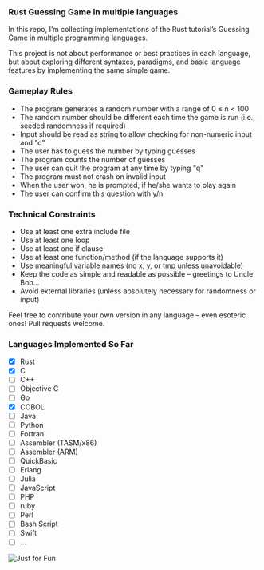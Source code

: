 ### Rust Guessing Game in multiple languages

In this repo, I’m collecting implementations of the Rust tutorial’s Guessing Game in multiple programming languages.

This project is not about performance or best practices in each language, but about exploring different syntaxes, paradigms, and basic language features by implementing the same simple game.

### Gameplay Rules

-   The program generates a random number with a range of 0 ≤ n < 100
-   The random number should be different each time the game is run (i.e., seeded randomness if required)
-   Input should be read as string to allow checking for non-numeric input and "q"
-   The user has to guess the number by typing guesses
-   The program counts the number of guesses
-   The user can quit the program at any time by typing "q"
-   The program must not crash on invalid input
-   When the user won, he is prompted, if he/she wants to play again
-   The user can confirm this question with y/n

### Technical Constraints

-   Use at least one extra include file
-   Use at least one loop
-   Use at least one if clause
-   Use at least one function/method (if the language supports it)
-   Use meaningful variable names (no x, y, or tmp unless unavoidable)
-   Keep the code as simple and readable as possible – greetings to Uncle Bob...
-   Avoid external libraries (unless absolutely necessary for randomness or input)

Feel free to contribute your own version in any language – even esoteric ones! Pull requests welcome.

### Languages Implemented So Far
- [x] Rust
- [x] C
- [ ] C++
- [ ] Objective C
- [ ] Go
- [x] COBOL
- [ ] Java
- [ ] Python
- [ ] Fortran
- [ ] Assembler (TASM/x86)
- [ ] Assembler (ARM)
- [ ] QuickBasic
- [ ] Erlang
- [ ] Julia
- [ ] JavaScript
- [ ] PHP
- [ ] ruby
- [ ] Perl
- [ ] Bash Script
- [ ] Swift
- [ ] ...

![Just for Fun](https://img.shields.io/badge/project-just%20for%20fun-blueviolet)
